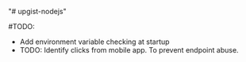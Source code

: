 "# upgist-nodejs" 

#TODO:
- Add environment variable checking at startup 
- TODO: Identify clicks from mobile app. To prevent endpoint abuse.